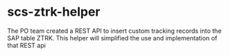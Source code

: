 # scs-ztrk-helper
The PO team created a REST API to insert custom tracking records into the SAP table ZTRK. This helper will simplified the use and implementation of that REST api
